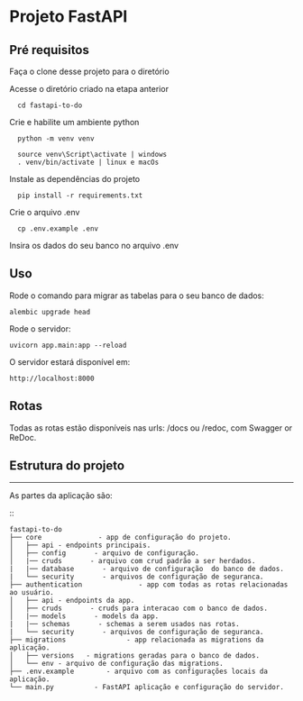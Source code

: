 # Projeto FastAPI

## Pré requisitos

Faça o clone desse projeto para o diretório


Acesse o diretório criado na etapa anterior
```console
  cd fastapi-to-do 
```

Crie e habilite um ambiente python
```console
  python -m venv venv
```
```console
  source venv\Script\activate | windows
  . venv/bin/activate | linux e macOs
```
Instale as dependências do projeto

```console
  pip install -r requirements.txt
```

Crie o arquivo .env

```console
  cp .env.example .env
```

Insira os dados do seu banco no arquivo .env

## Uso

Rode o comando para migrar as tabelas para o seu banco de dados:
```console
alembic upgrade head
```

Rode o servidor:
```console
uvicorn app.main:app --reload
```

O servidor estará disponível em: 
```
http://localhost:8000
```

## Rotas

Todas as rotas estão disponíveis nas urls:  /docs ou /redoc, com Swagger or ReDoc.

## Estrutura do projeto
-----------------

As partes da aplicação são:

::

    fastapi-to-do
    ├── core              - app de configuração do projeto.
    │   ├── api - endpoints principais.
    │   ├── config       - arquivo de configuração.
    │   |── cruds       - arquivo com crud padrão a ser herdados.
    |   |── database       - arquivo de configuração  do banco de dados.
    |   └── security       - arquivos de configuração de seguranca.
    ├── authentication              - app com todas as rotas relacionadas ao usuário.
    │   ├── api - endpoints da app.
    │   ├── cruds       - cruds para interacao com o banco de dados.
    │   |── models       - models da app.
    |   |── schemas       - schemas a serem usados nas rotas.
    |   └── security       - arquivos de configuração de seguranca.
    ├── migrations               - app relacionada as migrations da aplicação.
    │   ├── versions   - migrations geradas para o banco de dados.
    │   └── env - arquivo de configuração das migrations.
    ├── .env.example        - arquivo com as configurações locais da aplicação.
    └── main.py          - FastAPI aplicação e configuração do servidor.